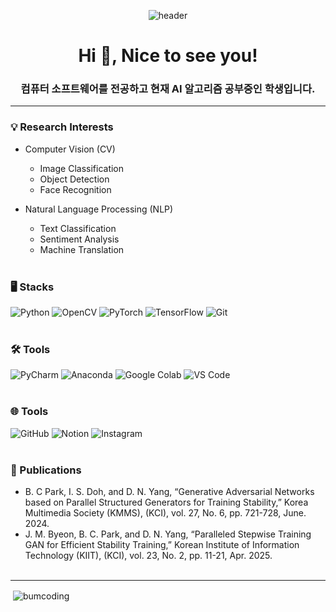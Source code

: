 <p align="center">
  <img src="https://capsule-render.vercel.app/api?type=venom&color=gradient&customColorList=0,2,3&height=120&section=header&text=Bumcoding&fontSize=50" alt="header" />
</p>

<h1 align="center">Hi 👋, Nice to see you!</h1>

<h3 align="center">컴퓨터 소프트웨어를 전공하고 현재 AI 알고리즘 공부중인 학생입니다.</h3>

---
<div>
<h3>💡 Research Interests</h3>

  - Computer Vision (CV)
    - Image Classification
    - Object Detection
    - Face Recognition
   
  - Natural Language Processing (NLP)
    - Text Classification
    - Sentiment Analysis
    - Machine Translation <br> <br>

</div>


<div>
<h3>🖥️ Stacks</h3>
  
![Python](https://img.shields.io/badge/Python-3776AB?style=for-the-badge&logo=python&logoColor=white)
![OpenCV](https://img.shields.io/badge/OpenCV-5C3EE8?style=for-the-badge&logo=opencv&logoColor=white)
![PyTorch](https://img.shields.io/badge/PyTorch-EE4C2C?style=for-the-badge&logo=pytorch&logoColor=white)
![TensorFlow](https://img.shields.io/badge/TensorFlow-FF6F00?style=for-the-badge&logo=tensorflow&logoColor=white)
![Git](https://img.shields.io/badge/Git-F05032?style=for-the-badge&logo=git&logoColor=white) <br> <br>

</div>

<div>
<h3>🛠️ Tools</h3>
  
![PyCharm](https://img.shields.io/badge/PyCharm-21D789?style=for-the-badge&logo=pycharm&logoColor=black)
![Anaconda](https://img.shields.io/badge/Anaconda-44A833?style=for-the-badge&logo=anaconda&logoColor=white)
![Google Colab](https://img.shields.io/badge/Colab-F9AB00?style=for-the-badge&logo=googlecolab&logoColor=black)
![VS Code](https://img.shields.io/badge/VSCode-007ACC?style=for-the-badge&logo=visualstudiocode&logoColor=white) <br> <br>

</div>

<div>
<h3>🌐 Tools</h3>
  
![GitHub](https://img.shields.io/badge/GitHub-181717?style=for-the-badge&logo=github&logoColor=white)
![Notion](https://img.shields.io/badge/Notion-000000?style=for-the-badge&logo=notion&logoColor=white)
![Instagram](https://img.shields.io/badge/Instagram-E4405F?style=for-the-badge&logo=instagram&logoColor=white) <br> <br>

<div>
<h3>📖 Publications</h3>

  - B. C Park, I. S. Doh, and D. N. Yang, “Generative Adversarial Networks based on Parallel Structured Generators for Training Stability,” Korea Multimedia Society (KMMS), (KCI), vol. 27, No. 6, pp. 721-728, June. 2024.
  - J. M. Byeon, B. C. Park, and D. N. Yang, “Paralleled Stepwise Training GAN for Efficient Stability Training,” Korean Institute of Information Technology (KIIT), (KCI), vol. 23, No. 2, pp. 11-21, Apr. 2025. <br> <br>

</div>

---

</div>

<p>&nbsp;<img align="center" src="https://github-readme-stats.vercel.app/api?username=bumcoding&show_icons=true&locale=en" alt="bumcoding" /></p>
